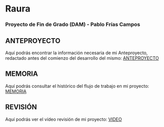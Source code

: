 # Raura
### Proyecto de Fin de Grado (DAM) - Pablo Frías Campos

## ANTEPROYECTO
Aquí podrás encontrar la información necesaria de mi Anteproyecto, redactado antes del comienzo del desarrollo del mismo:
[ANTEPROYECTO](https://pablofrias.notion.site/ANTEPROYECTO-a7adfb3b75084f8089006569990d9961) <br>

## MEMORIA
Aquí podrás consultar el histórico del flujo de trabajo en mi proyecto:
[MEMORIA](https://pablofrias.notion.site/4bd35765eb334be19f1f77f9e01969a8?v=152c7c520f4f40c282b209c298ab1a06)

## REVISIÓN
Aquí podrás ver el vídeo revisión de mi proyecto:
[VIDEO](https://youtu.be/phYIr3E2stY)
